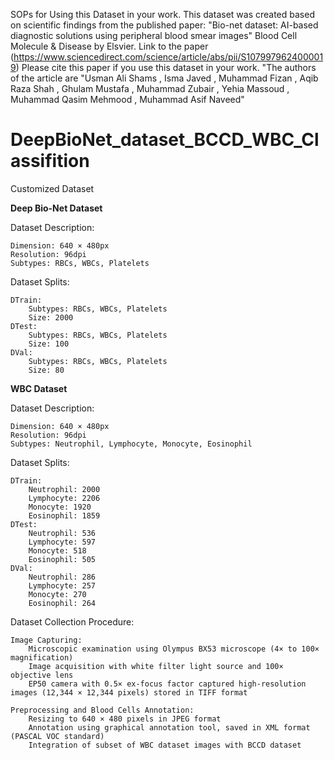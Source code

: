 SOPs for Using this Dataset in your work.
This dataset was created based on scientific findings from the published paper: "Bio-net dataset: AI-based diagnostic solutions using peripheral blood smear images" Blood Cell Molecule & Disease by Elsvier. Link to the paper (https://www.sciencedirect.com/science/article/abs/pii/S1079979624000019) Please cite this paper if you use this dataset in your work.
"The authors of the article are "Usman Ali Shams , Isma Javed , Muhammad Fizan , Aqib Raza Shah , Ghulam Mustafa , Muhammad Zubair , Yehia Massoud , Muhammad Qasim Mehmood , Muhammad Asif Naveed"


# DeepBioNet_dataset_BCCD_WBC_Classifition
Customized Dataset


**Deep Bio-Net Dataset**

Dataset Description:

    Dimension: 640 × 480px
    Resolution: 96dpi
    Subtypes: RBCs, WBCs, Platelets

Dataset Splits:

    DTrain:
        Subtypes: RBCs, WBCs, Platelets
        Size: 2000
    DTest:
        Subtypes: RBCs, WBCs, Platelets
        Size: 100
    DVal:
        Subtypes: RBCs, WBCs, Platelets
        Size: 80

**WBC Dataset**

Dataset Description:

    Dimension: 640 × 480px
    Resolution: 96dpi
    Subtypes: Neutrophil, Lymphocyte, Monocyte, Eosinophil

Dataset Splits:

    DTrain:
        Neutrophil: 2000
        Lymphocyte: 2206
        Monocyte: 1920
        Eosinophil: 1859
    DTest:
        Neutrophil: 536
        Lymphocyte: 597
        Monocyte: 518
        Eosinophil: 505
    DVal:
        Neutrophil: 286
        Lymphocyte: 257
        Monocyte: 270
        Eosinophil: 264

Dataset Collection Procedure:

    Image Capturing:
        Microscopic examination using Olympus BX53 microscope (4× to 100× magnification)
        Image acquisition with white filter light source and 100× objective lens
        EP50 camera with 0.5× ex-focus factor captured high-resolution images (12,344 × 12,344 pixels) stored in TIFF format

    Preprocessing and Blood Cells Annotation:
        Resizing to 640 × 480 pixels in JPEG format
        Annotation using graphical annotation tool, saved in XML format (PASCAL VOC standard)
        Integration of subset of WBC dataset images with BCCD dataset
